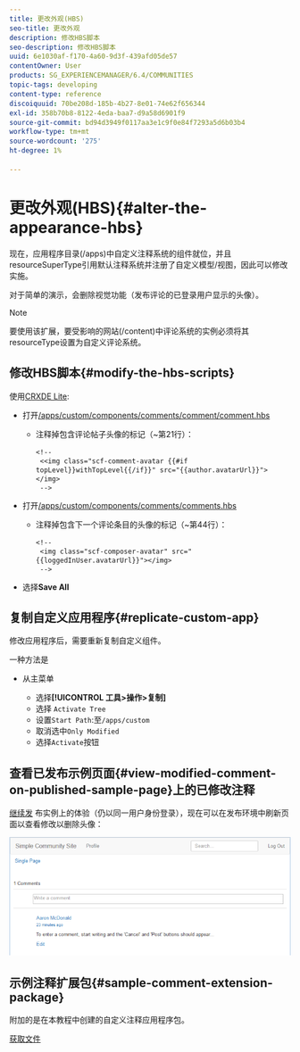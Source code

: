 ```yaml
---
title: 更改外观(HBS)
seo-title: 更改外观
description: 修改HBS脚本
seo-description: 修改HBS脚本
uuid: 6e1030af-f170-4a60-9d3f-439afd05de57
contentOwner: User
products: SG_EXPERIENCEMANAGER/6.4/COMMUNITIES
topic-tags: developing
content-type: reference
discoiquuid: 70be208d-185b-4b27-8e01-74e62f656344
exl-id: 358b70b8-8122-4eda-baa7-d9a58d6901f9
source-git-commit: bd94d3949f0117aa3e1c9f0e84f7293a5d6b03b4
workflow-type: tm+mt
source-wordcount: '275'
ht-degree: 1%

---
```


# 更改外观(HBS){#alter-the-appearance-hbs}

现在，应用程序目录(/apps)中自定义注释系统的组件就位，并且resourceSuperType引用默认注释系统并注册了自定义模型/视图，因此可以修改实施。

对于简单的演示，会删除视觉功能（发布评论的已登录用户显示的头像）。

>[!NOTE]
>
>要使用该扩展，要受影响的网站(/content)中评论系统的实例必须将其resourceType设置为自定义评论系统。

## 修改HBS脚本{#modify-the-hbs-scripts}

使用[CRXDE Lite](../../help/sites-developing/developing-with-crxde-lite.md):

* 打开[/apps/custom/components/comments/comment/comment.hbs](http://localhost:4502/crx/de/index.jsp#/apps/custom/components/comments/comment/comment.hbs)

   * 注释掉包含评论帖子头像的标记（~第21行）：

      ```
      <!--
       <<img class="scf-comment-avatar {{#if topLevel}}withTopLevel{{/if}}" src="{{author.avatarUrl}}"></img>
       -->
      ```

* 打开[/apps/custom/components/comments/comments.hbs](http://localhost:4502/crx/de/index.jsp#/apps/custom/components/comments/comments.hbs)

   * 注释掉包含下一个评论条目的头像的标记（~第44行）：

      ```
      <!--
       <img class="scf-composer-avatar" src="{{loggedInUser.avatarUrl}}"></img>
       -->
      ```

* 选择&#x200B;**Save All**

## 复制自定义应用程序{#replicate-custom-app}

修改应用程序后，需要重新复制自定义组件。

一种方法是

* 从主菜单

   * 选择&#x200B;**[!UICONTROL 工具>操作>复制]**
   * 选择 `Activate Tree`
   * 设置`Start Path`:至`/apps/custom`
   * 取消选中`Only Modified`
   * 选择`Activate`按钮

## 查看已发布示例页面{#view-modified-comment-on-published-sample-page}上的已修改注释

[继续发](extend-sample-page.md#publish-sample-page) 布实例上的体验（仍以同一用户身份登录），现在可以在发布环境中刷新页面以查看修改以删除头像：

![chlimage_1-81](assets/chlimage_1-81.png)

## 示例注释扩展包{#sample-comment-extension-package}

附加的是在本教程中创建的自定义注释应用程序包。

[获取文件](assets/sample-comment-extension-6-1-fp3.zip)
